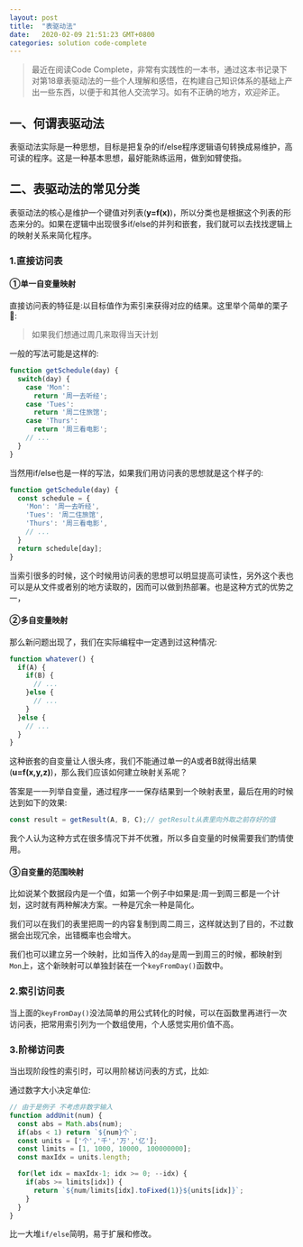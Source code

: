```yaml
---
layout: post
title:  "表驱动法"
date:   2020-02-09 21:51:23 GMT+0800
categories: solution code-complete
---
```


> 最近在阅读Code Complete，非常有实践性的一本书，通过这本书记录下对第18章表驱动法的一些个人理解和感悟，在构建自己知识体系的基础上产出一些东西，以便于和其他人交流学习。如有不正确的地方，欢迎斧正。

## 一、何谓表驱动法

表驱动法实际是一种思想，目标是把复杂的if/else程序逻辑语句转换成易维护，高可读的程序。这是一种基本思想，最好能熟练运用，做到如臂使指。

## 二、表驱动法的常见分类

表驱动法的核心是维护一个键值对列表(**y=f(x)**)，所以分类也是根据这个列表的形态来分的。如果在逻辑中出现很多if/else的并列和嵌套，我们就可以去找找逻辑上的映射关系来简化程序。

### 1.直接访问表

#### ①单一自变量映射

直接访问表的特征是:以目标值作为索引来获得对应的结果。这里举个简单的栗子🌰:

> 如果我们想通过周几来取得当天计划

一般的写法可能是这样的:

```javascript
function getSchedule(day) {
  switch(day) {
    case 'Mon':
      return '周一去听经';
    case 'Tues':
      return '周二住旅馆';
    case 'Thurs':
      return '周三看电影';
    // ...
  }
}
```

当然用if/else也是一样的写法，如果我们用访问表的思想就是这个样子的:

```javascript
function getSchedule(day) {
  const schedule = {
    'Mon': '周一去听经',
    'Tues': '周二住旅馆',
    'Thurs': '周三看电影',
    // ...
  }
  return schedule[day];
}
```

当索引很多的时候，这个时候用访问表的思想可以明显提高可读性，另外这个表也可以是从文件或者别的地方读取的，因而可以做到热部署。也是这种方式的优势之一，

#### ②多自变量映射

那么新问题出现了，我们在实际编程中一定遇到过这种情况:

```javascript
function whatever() {
  if(A) {
    if(B) {
      // ...
    }else {
      // ...
    }
  }else {
    // ...
  }
}
```

这种嵌套的自变量让人很头疼，我们不能通过单一的A或者B就得出结果(**u=f(x,y,z)**)，那么我们应该如何建立映射关系呢？

答案是一一列举自变量，通过程序一一保存结果到一个映射表里，最后在用的时候达到如下的效果:

```javascript
const result = getResult(A, B, C);// getResult从表里向外取之前存好的值
```

我个人认为这种方式在很多情况下并不优雅，所以多自变量的时候需要我们酌情使用。

#### ③自变量的范围映射

比如说某个数据段内是一个值，如第一个例子中如果是:周一到周三都是一个计划，这时就有两种解决方案。一种是冗余一种是简化。

我们可以在我们的表里把周一的内容复制到周二周三，这样就达到了目的，不过数据会出现冗余，出错概率也会增大。

我们也可以建立另一个映射，比如当传入的`day`是周一到周三的时候，都映射到`Mon`上，这个新映射可以单独封装在一个`keyFromDay()`函数中。

### 2.索引访问表

当上面的`keyFromDay()`没法简单的用公式转化的时候，可以在函数里再进行一次访问表，把常用索引列为一个数组使用，个人感觉实用价值不高。

### 3.阶梯访问表

当出现阶段性的索引时，可以用阶梯访问表的方式，比如:

通过数字大小决定单位:

```javascript
// 由于是例子 不考虑非数字输入
function addUnit(num) {
  const abs = Math.abs(num);
  if(abs < 1) return `${num}个`;
  const units = ['个','千','万','亿'];
  const limits = [1, 1000, 10000, 100000000];
  const maxIdx = units.length;

  for(let idx = maxIdx-1; idx >= 0; --idx) {
    if(abs >= limits[idx]) {
      return `${num/limits[idx].toFixed(1)}${units[idx]}`;
    }
  }
}
```

比一大堆`if/else`简明，易于扩展和修改。
